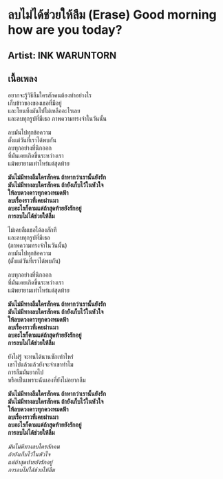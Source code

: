 # ลบไม่ได้ช่วยให้ลืม (Erase) Good morning how are you today?
## Artist: INK WARUNTORN
## เนื้อเพลง

อยากจะรู้วิธีลืมใครสักคนต้องทำอย่างไร  
เก็บข้าวของของเธอที่มีอยู่  
และโยนทิ้งมันไปไม่เหลืออะไรเลย  
และลบทุกรูปที่มีเธอ
ภาพความทรงจำในวันนั้น  

ลบมันไปทุกข้อความ  
ตั้งแต่วันที่เราได้พบกัน  
ลบทุกอย่างที่นึกออก  
ที่มันเคยเกิดขึ้นระหว่างเรา  
แม้พยายามเท่าไหร่แต่สุดท้าย  

**มันไม่มีทางลืมใครสักคน ถ้าหากว่าเรานั้นยังรัก  
มันไม่มีทางลบใครสักคน ถ้ายังเก็บไว้ในหัวใจ  
ให้ลบดวงดาวทุกดวงหมดฟ้า  
ลบเรื่องราวที่เคยผ่านมา  
ลบอะไรก็ตามแต่ถ้าสุดท้ายยังรักอยู่  
การลบไม่ได้ช่วยให้ลืม**  

ไม่เคยลืมเธอได้ลงสักที  
และลบทุกรูปที่มีเธอ  
(ภาพความทรงจำในวันนั้น)  
ลบมันไปทุกข้อความ  
(ตั้งแต่วันที่เราได้พบกัน)  

ลบทุกอย่างที่นึกออก  
ที่มันเคยเกิดขึ้นระหว่างเรา  
แม้พยายามเท่าไหร่แต่สุดท้าย  

**มันไม่มีทางลืมใครสักคน ถ้าหากว่าเรานั้นยังรัก  
มันไม่มีทางลบใครสักคน ถ้ายังเก็บไว้ในหัวใจ  
ให้ลบดวงดาวทุกดวงหมดฟ้า  
ลบเรื่องราวที่เคยผ่านมา  
ลบอะไรก็ตามแต่ถ้าสุดท้ายยังรักอยู่  
การลบไม่ได้ช่วยให้ลืม**

ยังไม่รู้ จะทนได้นานซักเท่าไหร่  
เขาไปแล้วแล้วยังจะจำเขาทำไม  
การลืมมันยากไป  
หรือเป็นเพราะฉันเองที่ยังไม่อยากลืม  

**มันไม่มีทางลืมใครสักคน ถ้าหากว่าเรานั้นยังรัก  
มันไม่มีทางลบใครสักคน ถ้ายังเก็บไว้ในหัวใจ  
ให้ลบดวงดาวทุกดวงหมดฟ้า  
ลบเรื่องราวที่เคยผ่านมา  
ลบอะไรก็ตามแต่ถ้าสุดท้ายยังรักอยู่  
การลบไม่ได้ช่วยให้ลืม** 

_มันไม่มีทางลบใครสักคน  
ถ้ายังเก็บไว้ในหัวใจ  
แต่ถ้าสุดท้ายยังรักอยู่  
การลบไม่ได้ช่วยให้ลืม_
